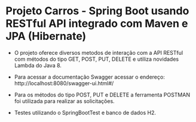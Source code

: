 # Projeto Carros - Spring Boot usando RESTful API integrado com Maven e JPA (Hibernate)

- O projeto oferece diversos metodos de interação com a API RESTful com métodos
do tipo GET, POST, PUT, DELETE e utiliza novidades Lambda do Java 8. 

- Para acessar a documentação Swagger acessar o endereço: http://localhost:8080/swagger-ui.html#/
- Para os métodos do tipo POST, PUT e DELETE a ferramenta POSTMAN foi utilizada para realizar as solicitações.
- Testes utilizando o SpringBootTest e banco de dados H2.
